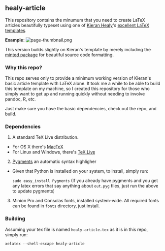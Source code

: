 ## healy-article

This repository contains the minumum that you need to create LaTeX articles
beautifully typeset using one of [Kieran Healy](http://kieranhealy.org/)'s
[excellent LaTeX templates](https://github.com/kjhealy/latex-custom-kjh).

**Example:**
![page-thumbnail.png]()

This version builds slightly on Kieran's template by merely including the
[minted package](https://github.com/gpoore/minted) for beautiful source code
formatting.

### Why this repo?

This repo serves only to provide a minimum working version of Kieran's basic
article template with LaTeX alone. It took me a while to be able to build this
template on my machine, so I  created this repository for those who simply want
to get up and running quickly without needing to involve pandoc, R, etc.

Just make sure you have the basic dependencies, check out the repo, and build.

### Dependencies

1. A standard TeX Live distribution.
  - For OS X there's [MacTeX](http://tug.org/mactex/)
  - For Linux and Windows, there's [TeX Live](http://www.tug.org/texlive/)
2. [Pygments](http://pygments.org/) an automatic syntax highligher
  - Given that Python is installed on your system, to install, simply run:

    `sudo easy_install Pygments`
(If you already have pygments and you get any latex errors that say anything about `out.pyg` files, just run the above to update pygments)
3. Minion Pro and Consolas fonts, installed system-wide. All required fonts can be found in `fonts` directory, just install.

### Building

Assuming your tex file is named `healy-article.tex` as it is in this repo,
simply run:

    xelatex --shell-escape healy-article
